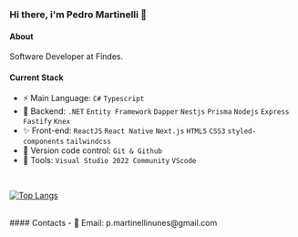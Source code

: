 ### Hi there, i'm Pedro Martinelli 👋

#### About
Software Developer at Findes.

#### Current Stack
- :zap: Main Language: `C#` `Typescript`
- :pencil: Backend:  `.NET` `Entity Framework` `Dapper` `Nestjs` `Prisma` `Nodejs` `Express` `Fastify` `Knex` 
- :sparkles: Front-end: `ReactJS` `React Native` `Next.js` `HTML5` `CSS3` `styled-components` `tailwindcss`
- :construction: Version code control: `Git & Github`
- :wrench: Tools: `Visual Studio 2022 Community` `VScode`
<br/>

[![Top Langs](https://github-readme-stats.vercel.app/api/top-langs/?username=pedromartinelli&layout=donut&theme=dark&show_icons=true)](https://github.com/pedromartinelli/github-readme-stats)

<br/>
#### Contacts
- 📧 Email: p.martinellinunes@gmail.com
